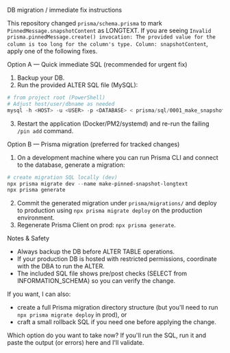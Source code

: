 DB migration / immediate fix instructions

This repository changed `prisma/schema.prisma` to mark `PinnedMessage.snapshotContent` as LONGTEXT.
If you are seeing `Invalid prisma.pinnedMessage.create() invocation: The provided value for the column is too long for the column's type. Column: snapshotContent`, apply one of the following fixes.

Option A — Quick immediate SQL (recommended for urgent fix)
1. Backup your DB.
2. Run the provided ALTER SQL file (MySQL):

```powershell
# from project root (PowerShell)
# Adjust host/user/dbname as needed
mysql -h <HOST> -u <USER> -p <DATABASE> < prisma/sql/0001_make_snapshot_longtext.sql
```

3. Restart the application (Docker/PM2/systemd) and re-run the failing `/pin add` command.

Option B — Prisma migration (preferred for tracked changes)
1. On a development machine where you can run Prisma CLI and connect to the database, generate a migration:

```powershell
# create migration SQL locally (dev)
npx prisma migrate dev --name make-pinned-snapshot-longtext
npx prisma generate
```

2. Commit the generated migration under `prisma/migrations/` and deploy to production using `npx prisma migrate deploy` on the production environment.
3. Regenerate Prisma Client on prod: `npx prisma generate`.

Notes & Safety
- Always backup the DB before ALTER TABLE operations.
- If your production DB is hosted with restricted permissions, coordinate with the DBA to run the ALTER.
- The included SQL file shows pre/post checks (SELECT from INFORMATION_SCHEMA) so you can verify the change.

If you want, I can also:
- create a full Prisma migration directory structure (but you'll need to run `npx prisma migrate deploy` in prod), or
- craft a small rollback SQL if you need one before applying the change.

Which option do you want to take now? If you'll run the SQL, run it and paste the output (or errors) here and I'll validate.

